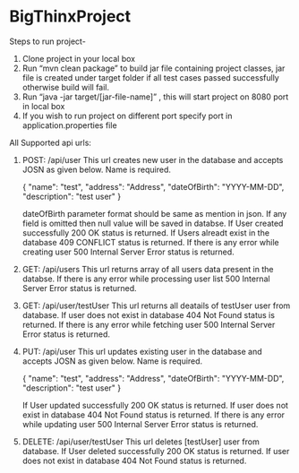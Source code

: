 # BigThinxProject

Steps to run project-

1.	Clone project in your local box
2.	Run “mvn clean package” to build jar file containing project classes, jar file is created under target folder if all test cases     passed successfully otherwise build will fail. 
3.	Run “java -jar target/[jar-file-name]” , this will start project on 8080 port in local box
4.	If you wish to run project on different port specify port in application.properties file

All Supported api urls:

1. POST: /api/user 
    This url creates new user in the database and accepts JOSN as given below. Name is required.
    
    {
	    "name": "test",
	    "address": "Address",
	    "dateOfBirth": "YYYY-MM-DD",
	    "description": "test user"
    }
    
    dateOfBirth parameter format should be same as mention in json. If any field is omitted then null value will be saved in databse.
    If User created successfully 200 OK status is returned. 
    If Users alreadt exist in the database 409 CONFLICT status is returned.
    If there is any error while creating user 500 Internal Server Error status is returned.
    
2. GET: /api/users
    This url returns array of all users data present in the databse. 
    If there is any error while processing user list 500 Internal Server Error status is returned.
    
3. GET: /api/user/testUser
    This url returns all deatails of testUser user from database. 
    If user does not exist in database 404 Not Found status is returned.
    If there is any error while fetching user 500 Internal Server Error status is returned.
    
4. PUT: /api/user 
    This url updates existing user in the database and accepts JOSN as given below. Name is required.
    
    {
	    "name": "test",
	    "address": "Address",
	    "dateOfBirth": "YYYY-MM-DD",
	    "description": "test user"
    } 
    
    If User updated successfully 200 OK status is returned. 
    If user does not exist in database 404 Not Found status is returned.
    If there is any error while updating user 500 Internal Server Error status is returned.
    
5. DELETE: /api/user/testUser
    This url deletes [testUser] user from database. 
    If User deleted successfully 200 OK status is returned. 
    If user does not exist in database 404 Not Found status is returned.

